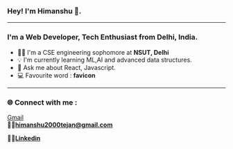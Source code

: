 ### Hey! I'm Himanshu 🙌.
<hr>


### I'm a Web Developer, Tech Enthusiast from Delhi, India.  

* 👨‍🎓 I'm a CSE engineering sophomore at **NSUT, Delhi**  
* 💡 I'm currently learning ML,AI and advanced data structures.  
* 💬 Ask me about React, Javascript.  
* 💻 Favourite word : **favicon**  


<hr>

### 🌐 Connect with me :
 [Gmail](himanshu2000tejan@gmail.com)  
  🙋‍♂️**himanshu2000tejan@gmail.com** 
    
  👨‍💻[**Linkedin**](https://www.linkedin.com/in/himanshu-tejan-5322711b3/)      

<!--
**Htejan/Htejan** is a ✨ _special_ ✨ repository because its `README.md` (this file) appears on your GitHub profile.

Here are some ideas to get you started:
### I'm a Web Developer, Tech Enthusiast from Delhi, India.

- 🔭 I’m currently working on ...
- 🌱 I’m currently learning ...
- 👯 I’m looking to collaborate on ...
- 🤔 I’m looking for help with ...
- 💬 Ask me about ...
- 📫 How to reach me: ...
- 😄 Pronouns: ...
- ⚡ Fun fact: ...
-->
